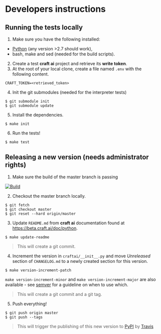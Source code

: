 # Developers instructions #

## Running the tests locally ##

1. Make sure you have the following installed:
  - [Python](https://www.python.org) (any version >2.7 should work),
  - bash, make and sed (needed for the build scripts).
2. Create a test **craft ai** project and retrieve its **write token**.
3. At the root of your local clone, create a file named `.env` with the following content.

  ```
  CRAFT_TOKEN=<retrieved_token>
  ```

4. Init the git submodules (needed for the interpreter tests)
  ```console
  $ git submodule init
  $ git submodule update
  ```
5. Install the dependencies.

  ```console
  $ make init
  ```

6. Run the tests!

  ```console
  $ make test
  ```

## Releasing a new version (needs administrator rights) ##

1. Make sure the build of the master branch is passing

  [![Build](https://img.shields.io/travis/craft-ai/craft-ai-client-python/master.svg?style=flat-square)](https://travis-ci.org/craft-ai/craft-ai-client-python)

2. Checkout the master branch locally.

  ```console
  $ git fetch
  $ git checkout master
  $ git reset --hard origin/master
  ```

3. Update `README.md` from **craft ai** documentation found
   at <https://beta.craft.ai/doc/python>.


  ```console
  $ make update-readme
  ```

  > This will create a git commit.


4. Increment the version in `craftai/__init__.py` and move _Unreleased_ section
   of `CHANGELOG.md` to a newly created section for this version.

  ```console
  $ make version-increment-patch
  ```

  `make version-increment-minor` and `make version-increment-major` are
  also available - see [semver](http://semver.org) for a guideline on when to
  use which.

  > This will create a git commit and a git tag.

5. Push everything!

  ```console
  $ git push origin master
  $ git push --tags
  ```

  > This will trigger the publishing of this new version to
  > [PyPI](https://pypi.python.org/pypi/craft-ai) by
  > [Travis](https://travis-ci.org/craft-ai/craft-ai-client-python)
